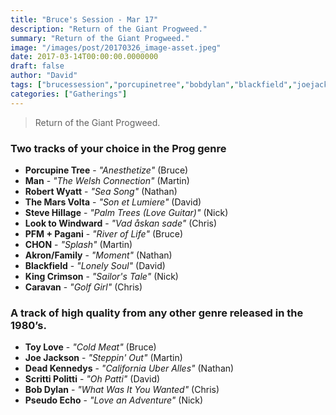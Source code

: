 ```yaml
---
title: "Bruce's Session - Mar 17"
description: "Return of the Giant Progweed."
summary: "Return of the Giant Progweed."
image: "/images/post/20170326_image-asset.jpeg"
date: 2017-03-14T00:00:00.0000000
draft: false
author: "David"
tags: ["brucessession","porcupinetree","bobdylan","blackfield","joejackson","caravan","themarsvolta","robertwyatt","stevehillage","deadkennedys","chon","toylove","kingcrimson","scrittipolitti","man","pfm+pagani","pseudoecho","akronfamily","looktowindward"]
categories: ["Gatherings"]
---
```

> Return of the Giant Progweed.
### Two tracks of your choice in the Prog genre
- **Porcupine Tree** - _"Anesthetize"_ (Bruce)
- **Man** - _"The Welsh Connection"_ (Martin)
- **Robert Wyatt** - _"Sea Song"_ (Nathan)
- **The Mars Volta** - _"Son et Lumiere"_ (David)
- **Steve Hillage** - _"Palm Trees (Love Guitar)"_ (Nick)
- **Look to Windward** - _"Vad åskan sade"_ (Chris)
- **PFM + Pagani** - _"River of Life"_ (Bruce)
- **CHON** - _"Splash"_ (Martin)
- **Akron/Family** - _"Moment"_ (Nathan)
- **Blackfield** - _"Lonely Soul"_ (David)
- **King Crimson** - _"Sailor's Tale"_ (Nick)
- **Caravan** - _"Golf Girl"_ (Chris)
### A track of high quality from any other genre released in the 1980’s.
- **Toy Love** - _"Cold Meat"_ (Bruce)
- **Joe Jackson** - _"Steppin' Out"_ (Martin)
- **Dead Kennedys** - _"California Uber Alles"_ (Nathan)
- **Scritti Politti** - _"Oh Patti"_ (David)
- **Bob Dylan** - _"What Was It You Wanted"_ (Chris)
- **Pseudo Echo** - _"Love an Adventure"_ (Nick)
